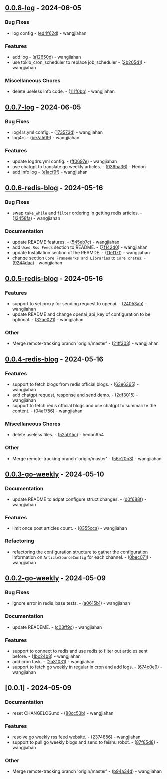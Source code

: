 ## [0.0.8-log](https://github.com/hedon-rust-road/compare/v0.0.7-log..v0.0.8-log) - 2024-06-05

### Bug Fixes

- log config - ([ed4f62d](https://github.com/hedon-rust-road/commit/ed4f62dc7384e0f8436045fcded39b2f956e770b)) - wangjiahan

### Features

- add log - ([a12650d](https://github.com/hedon-rust-road/commit/a12650d8b9cc8a6216445afaee96a09a9541d4ae)) - wangjiahan
- use tokio_cron_scheduler to replace job_scheduler - ([2b205d1](https://github.com/hedon-rust-road/commit/2b205d1a26d491477f1484e02d5762394973deb7)) - wangjiahan

### Miscellaneous Chores

- delete useless info code. - ([111f0bb](https://github.com/hedon-rust-road/commit/111f0bbb3930a94384e51aca4cc9d0f84fb07bb1)) - wangjiahan

<!-- generated by git-cliff -->
## [0.0.7-log](https://github.com/hedon-rust-road/compare/v0.0.6-redis-blog..v0.0.7-log) - 2024-06-05

### Bug Fixes

- log4rs.yml config. - ([173573d](https://github.com/hedon-rust-road/commit/173573d4c43f5c15bf96c94a15f6f0d4f812353f)) - wangjiahan
- log4rs - ([be7a509](https://github.com/hedon-rust-road/commit/be7a509b2cae2b7c8dd9f41d88deb7321d858c95)) - wangjiahan

### Features

- update log4rs.yml config. - ([ff0697e](https://github.com/hedon-rust-road/commit/ff0697ebd7ed04290dbb051dfc2f3a124a44cf03)) - wangjiahan
- use chatgpt to translate go weekly articles. - ([036ba36](https://github.com/hedon-rust-road/commit/036ba36df82827459715f1ae370caa675799afdb)) - Hedon
- add info log - ([e1acf9f](https://github.com/hedon-rust-road/commit/e1acf9f880c75ce4faa0fd97e0b21f482cbebad4)) - wangjiahan

<!-- generated by git-cliff -->
## [0.0.6-redis-blog](https://github.com/hedon-rust-road/compare/v0.0.5-redis-blog..v0.0.6-redis-blog) - 2024-05-16

### Bug Fixes

- swap `take_while` and `filter` ordering in getting redis articles. - ([12458fa](https://github.com/hedon-rust-road/commit/12458fae8dc384c72fca58194ed5b712304608cc)) - wangjiahan

### Documentation

- update README features. - ([545eb7c](https://github.com/hedon-rust-road/commit/545eb7c1ba689344e49dfa99aa0942ba6ab0ee5c)) - wangjiahan
- add `Used Rss Feeds` section to README. - ([7f142d0](https://github.com/hedon-rust-road/commit/7f142d0bfa6dad1cbc8570e753a7bb2183709025)) - wangjiahan
- update Installation section of the REAMDE. - ([11ef17f](https://github.com/hedon-rust-road/commit/11ef17fc281c45fd77b2bd04f15acf23f2191648)) - wangjiahan
- change section `Core FrameWorks and Libraries` to `Core crates`. - ([9244daa](https://github.com/hedon-rust-road/commit/9244daabd45e00cb8b959405cb0ab7514102e3c3)) - wangjiahan

<!-- generated by git-cliff -->
## [0.0.5-redis-blog](https://github.com/hedon-rust-road/compare/v0.0.4-redis-blog..v0.0.5-redis-blog) - 2024-05-16

### Features

- support to set proxy for sending request to openai. - ([24053ab](https://github.com/hedon-rust-road/commit/24053ab1ae20fa93bc284e6712dfada2db42c7b9)) - wangjiahan
- update README and change openai_api_key of configuration to be optional. - ([32ae021](https://github.com/hedon-rust-road/commit/32ae02180fd602fb0b9798c357ac3d12fc05fd87)) - wangjiahan

### Other

- Merge remote-tracking branch 'origin/master' - ([21ff303](https://github.com/hedon-rust-road/commit/21ff303420de61bff2736f3f2ed06108e188e201)) - wangjiahan

<!-- generated by git-cliff -->
## [0.0.4-redis-blog](https://github.com/hedon-rust-road/compare/v0.0.3-go-weekly..v0.0.4-redis-blog) - 2024-05-16

### Features

- support to fetch blogs from redis official blogs. - ([63e6365](https://github.com/hedon-rust-road/commit/63e6365621be6743c0e48d35426037ece293d3ce)) - wangjiahan
- add chatgpt request, response and send demo. - ([2df3015](https://github.com/hedon-rust-road/commit/2df30151a4cc7f201dac6e5eee6338ae026dfeb9)) - wangjiahan
- support to fetch redis official blogs and use chatgpt to summarize the content. - ([04af756](https://github.com/hedon-rust-road/commit/04af756a7a4ffe12299adbe43404962e337d55c1)) - wangjiahan

### Miscellaneous Chores

- delete useless files. - ([52a015c](https://github.com/hedon-rust-road/commit/52a015cf18213a37d0bb1238b60aacc8aee6d7de)) - hedon954

### Other

- Merge remote-tracking branch 'origin/master' - ([56c20b3](https://github.com/hedon-rust-road/commit/56c20b318c6838a7d5eea2f06f4057fcc5254d5e)) - wangjiahan

<!-- generated by git-cliff -->
## [0.0.3-go-weekly](https://github.com/hedon-rust-road/compare/v0.0.2-go-weekly..v0.0.3-go-weekly) - 2024-05-10

### Documentation

- update README to adpat configure struct changes. - ([d0f688f](https://github.com/hedon-rust-road/commit/d0f688f5c7d98c92a53f198a50f47d9bdc42230d)) - wangjiahan

### Features

- limit once post articles count. - ([8355cca](https://github.com/hedon-rust-road/commit/8355ccaf3f83ddce3390cb8cee8be2caadfcb1d0)) - wangjiahan

### Refactoring

- refactoring the configuration structure to gather the configuration information on `ArticleSourceConfig` for each channel. - ([0bec071](https://github.com/hedon-rust-road/commit/0bec071c1220f63ffe61122725bffbbd20b08873)) - wangjiahan

<!-- generated by git-cliff -->
## [0.0.2-go-weekly](https://github.com/hedon-rust-road/compare/v0.0.1..v0.0.2-go-weekly) - 2024-05-09

### Bug Fixes

- ignore error in redis_base tests. - ([a0615b1](https://github.com/hedon-rust-road/commit/a0615b18962bd47e0e1c2e947855edd6bbe8b595)) - wangjiahan

### Documentation

- update READEME. - ([c03ff9c](https://github.com/hedon-rust-road/commit/c03ff9c71925432f03d08bab53aaaa1a66e53dc7)) - wangjiahan

### Features

- support to connect to redis and use redis to filter out articles sent before. - ([1bc24b8](https://github.com/hedon-rust-road/commit/1bc24b8c2c1329a8bde9cfff9406905ffe7c8559)) - wangjiahan
- add cron task. - ([2a31031](https://github.com/hedon-rust-road/commit/2a3103178ffd931f139becccc552bdd7cf6b0895)) - wangjiahan
- support to fetch go weekly in regular in cron and add logs. - ([674c0e9](https://github.com/hedon-rust-road/commit/674c0e94c0a1cfdd5a9a689148d53da1da3eec00)) - wangjiahan

<!-- generated by git-cliff -->
## [0.0.1] - 2024-05-09

### Documentation

- reset CHANGELOG.md - ([88cc53b](https://github.com/hedon-rust-road/commit/88cc53bbf285bfefbcd6982edf2c17ccceb6cc43)) - wangjiahan

### Features

- resolve go weekly rss feed website. - ([2374856](https://github.com/hedon-rust-road/commit/2374856cf5dc05f7c2042771d64cfa7123db4520)) - wangjiahan
- support to pull go weekly blogs and send to feishu robot. - ([87f85d8](https://github.com/hedon-rust-road/commit/87f85d8e26c4d2d579787f79384f163007cf36f9)) - wangjiahan

### Other

- Merge remote-tracking branch 'origin/master' - ([b94a34d](https://github.com/hedon-rust-road/commit/b94a34d4f673e61e08384d515bd6ea3a7e08e031)) - wangjiahan

<!-- generated by git-cliff -->
